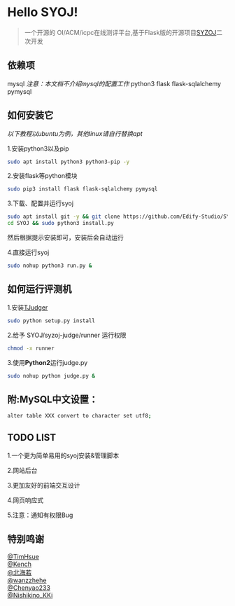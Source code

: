 # Hello SYOJ!
> 一个开源的 OI/ACM/icpc在线测评平台,基于Flask版的开源项目[SYZOJ](https://github.com/Zhengzhou-11-Highschool/syzoj)二次开发 

## 依赖项
mysql
*注意：本文档不介绍mysql的配置工作*
python3
flask
flask-sqlalchemy
pymysql

## 如何安装它
*以下教程以ubuntu为例，其他linux请自行替换apt*

1.安装python3以及pip
```bash
sudo apt install python3 python3-pip -y
```
2.安装flask等python模块
```bash
sudo pip3 install flask flask-sqlalchemy pymysql
```
3.下载、配置并运行syoj
```bash
sudo apt install git -y && git clone https://github.com/Edify-Studio/SYOJ.git
cd SYOJ && sudo python3 install.py
```
然后根据提示安装即可，安装后会自动运行

4.直接运行syoj
```bash
sudo nohup python3 run.py &
```

## 如何运行评测机

1.安装[TJudger](https://github.com/TimHsue/TJudger)
```bash
sudo python setup.py install
```
2.给予 SYOJ/syzoj-judge/runner 运行权限
```bash
chmod -x runner
```
3.使用<strong>Python2</strong>运行judge.py
```bash
sudo nohup python judge.py &
```

## 附:MySQL中文设置：
```bash
alter table XXX convert to character set utf8;
```

## TODO LIST

1.一个更为简单易用的syoj安装&管理脚本

2.网站后台

3.更加友好的前端交互设计

4.网页响应式

5.注意：通知有权限Bug

## 特别鸣谢

[@TimHsue](https://github.com/TimHsue) <br>
[@Kench](https://github.com/kench233)  <br>
[@北海若](#) <br>
[@wanzzhehe](https://github.com/wanzzhehe) <br>
[@Chenyao233](https://github.com/Chenyao2333) <br>
[@Nishikino_KKi](https://github.com/NishikinoKKi)
